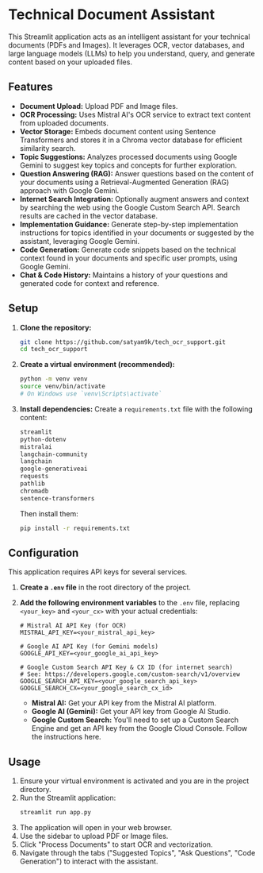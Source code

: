 # Technical Document Assistant

This Streamlit application acts as an intelligent assistant for your technical documents (PDFs and Images). It leverages OCR, vector databases, and large language models (LLMs) to help you understand, query, and generate content based on your uploaded files.

## Features

*   **Document Upload:** Upload PDF and Image files.
*   **OCR Processing:** Uses Mistral AI's OCR service to extract text content from uploaded documents.
*   **Vector Storage:** Embeds document content using Sentence Transformers and stores it in a Chroma vector database for efficient similarity search.
*   **Topic Suggestions:** Analyzes processed documents using Google Gemini to suggest key topics and concepts for further exploration.
*   **Question Answering (RAG):** Answer questions based on the content of your documents using a Retrieval-Augmented Generation (RAG) approach with Google Gemini.
*   **Internet Search Integration:** Optionally augment answers and context by searching the web using the Google Custom Search API. Search results are cached in the vector database.
*   **Implementation Guidance:** Generate step-by-step implementation instructions for topics identified in your documents or suggested by the assistant, leveraging Google Gemini.
*   **Code Generation:** Generate code snippets based on the technical context found in your documents and specific user prompts, using Google Gemini.
*   **Chat & Code History:** Maintains a history of your questions and generated code for context and reference.


## Setup

1.  **Clone the repository:**
    ```bash
    git clone https://github.com/satyam9k/tech_ocr_support.git
    cd tech_ocr_support
    ```

2.  **Create a virtual environment (recommended):**
    ```bash
    python -m venv venv
    source venv/bin/activate
    # On Windows use `venv\Scripts\activate`
    
    ```

3.  **Install dependencies:**
    Create a `requirements.txt` file with the following content:
    ```txt
    streamlit
    python-dotenv
    mistralai
    langchain-community
    langchain
    google-generativeai
    requests
    pathlib
    chromadb
    sentence-transformers
    ```
    Then install them:
    ```bash
    pip install -r requirements.txt
    ```

## Configuration

This application requires API keys for several services.

1.  **Create a `.env` file** in the root directory of the project.
2.  **Add the following environment variables** to the `.env` file, replacing `<your_key>` and `<your_cx>` with your actual credentials:

    ```dotenv
    # Mistral AI API Key (for OCR)
    MISTRAL_API_KEY=<your_mistral_api_key>

    # Google AI API Key (for Gemini models)
    GOOGLE_API_KEY=<your_google_ai_api_key>

    # Google Custom Search API Key & CX ID (for internet search)
    # See: https://developers.google.com/custom-search/v1/overview
    GOOGLE_SEARCH_API_KEY=<your_google_search_api_key>
    GOOGLE_SEARCH_CX=<your_google_search_cx_id>
    ```

    *   **Mistral AI:** Get your API key from the Mistral AI platform.
    *   **Google AI (Gemini):** Get your API key from Google AI Studio.
    *   **Google Custom Search:** You'll need to set up a Custom Search Engine and get an API key from the Google Cloud Console. Follow the instructions here.

## Usage

1.  Ensure your virtual environment is activated and you are in the project directory.
2.  Run the Streamlit application:
    ```bash
    streamlit run app.py
    ```
3.  The application will open in your web browser.
4.  Use the sidebar to upload PDF or Image files.
5.  Click "Process Documents" to start OCR and vectorization.
6.  Navigate through the tabs ("Suggested Topics", "Ask Questions", "Code Generation") to interact with the assistant.




